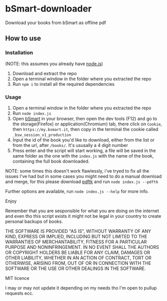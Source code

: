 # bSmart-downloader
Download your books from bSmart as offline pdf


## How to use

### Installation
(NOTE: this assumes you already have [node.js](https://nodejs.org/))
1. Download and extract the repo
2. Open a terminal window in the folder where you extracted the repo
3. Run `npm i` to install all the required dependencies

### Usage

1. Open a terminal window in the folder where you extracted the repo
2. Run `node index.js`
3. Open [bSmart](https://my.bsmart.it) in your browser, then open the dev tools (F12) and go to the storage(Firefox) or application(Chromium) tab, there click on `Cookie`, then `https://my.bsmart.it`, then copy in the terminal the cookie called `_bsw_session_v1_production`
4. Input the id of the book you'd like to download, either from the list or from the url, after `/books/`. It's ususally a 4 digit number
5. Press enter and the script will start working, a file will be saved in the same folder as the one with the `index.js` with the name of the book, containing the full book downloaded.

NOTE: some times this doesn't work flawlessly, i've tryed to fix all the issues I've had but in some cases you might need to do a manual download and merge, for this please download [pdftk](https://www.pdflabs.com/tools/pdftk-the-pdf-toolkit/) and run `node index.js --pdftk`

Further options are available, run `node index.js --help` for more info.

Enjoy

Remember that you are sesponsible for what you are doing on the internet and even tho this script exists it might not be legal in your country to create personal backups of books.

THE SOFTWARE IS PROVIDED "AS IS", WITHOUT WARRANTY OF ANY KIND, EXPRESS OR IMPLIED, INCLUDING BUT NOT LIMITED TO THE WARRANTIES OF MERCHANTABILITY, FITNESS FOR A PARTICULAR PURPOSE AND NONINFRINGEMENT. IN NO EVENT SHALL THE AUTHORS OR COPYRIGHT HOLDERS BE LIABLE FOR ANY CLAIM, DAMAGES OR OTHER LIABILITY, WHETHER IN AN ACTION OF CONTRACT, TORT OR OTHERWISE, ARISING FROM, OUT OF OR IN CONNECTION WITH THE SOFTWARE OR THE USE OR OTHER DEALINGS IN THE SOFTWARE.

MIT licence

I may or may not update it depending on my needs tho I'm open to pullup requests ecc.
